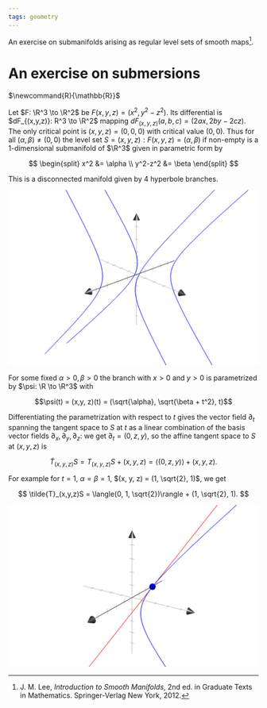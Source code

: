 ```yaml
---
tags: geometry
---
```


An exercise on submanifolds arising as regular level sets of smooth maps[^lee].

# An exercise on submersions
$\newcommand{R}{\mathbb{R}}$

Let $F: \R^3 \to \R^2$ be $F(x, y, z) = (x^2, y^2-z^2)$. Its differential is $dF_{(x,y,z)}: R^3 \to \R^2$ mapping $dF_{(x,y,z)}(a,b,c) = (2ax, 2by-2cz)$. The only critical point is $(x, y, z) = (0, 0, 0)$ with critical value $(0,0)$. Thus for all $(\alpha, \beta) \neq (0,0)$ the level set $S = {(x, y, z): F(x, y, z) = (\alpha, \beta)}$ if non-empty is a $1$-dimensional submanifold of $\R^3$ given in parametric form by

$$
\begin{split}
x^2 &= \alpha \\
y^2-z^2 &= \beta
\end{split}
$$

This is a disconnected manifold given by $4$ hyperbole branches.

![manifold](./../manifold.png)

For some fixed $\alpha > 0, \beta > 0$ the branch with $x > 0$ and $y > 0$ is parametrized by $\psi: \R \to \R^3$ with

$$\psi(t) = (x,y, z)(t) = (\sqrt{\alpha}, \sqrt{\beta + t^2}, t)$$

Differentiating the parametrization with respect to $t$ gives the vector field $\partial_t$ spanning the tangent space to $S$ at $t$ as a linear combination of the basis vector fields $\partial_x, \partial_y, \partial_z$: we get $\partial_t = (0, z, y)$, so the affine tangent space to $S$ at $(x, y, z)$ is 

$$
\tilde{T}_(x,y,z)S = T_(x,y,z)S + (x,y,z) = \langle(0, z, y)\rangle + (x, y, z).
$$

For example for $t = 1$, $\alpha = \beta = 1$, $(x, y, z) = (1, \sqrt{2}, 1)$, we get

$$
\tilde{T}_(x,y,z)S  = \langle(0, 1, \sqrt{2})\rangle + (1, \sqrt{2}, 1).
$$

![Tangent space](./../tangent-space.png)

[^lee]: J. M. Lee, _Introduction to Smooth Manifolds_, 2nd ed. in Graduate Texts in Mathematics. Springer-Verlag New York, 2012.